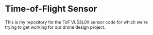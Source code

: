 # Time-of-Flight Sensor

This is my repository for the ToF VL53L0X sensor code for which we're trying to get working for our drone design project.  
